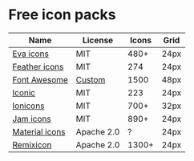 # Free icon packs

| Name                                                              | License                                   | Icons | Grid |
| ----                                                              | ----------------------------------------- | ----- | ---- |
| [Eva icons](https://akveo.github.io/eva-icons/#/)                 | MIT                                       | 480+  | 24px |
| [Feather icons](https://feathericons.com/)                        | MIT                                       | 274   | 24px |
| [Font Awesome](https://fontawesome.com/icons?d=gallery&m=free)    | [Custom](https://fontawesome.com/license) | 1500  | 48px |
| [Iconic](https://useiconic.com/open)                              | MIT                                       | 223   | 24px |
| [Ionicons](https://ionicons.com/)                                 | MIT                                       | 700+  | 32px |
| [Jam icons](https://jam-icons.com/)                               | MIT                                       | 890+  | 24px |
| [Material icons](https://material.io/tools/icons/?style=baseline) | Apache 2.0                                | ?     | 24px |
| [Remixicon](https://remixicon.com/)                               | Apache 2.0                                | 1300+ | 24px |
